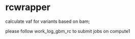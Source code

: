 # rcwrapper
calculate vaf for variants based on bam; 

please follow work_log_gbm_rc  to submit jobs on compute1
